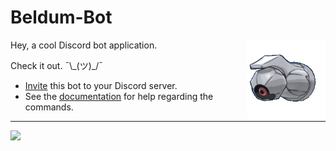 # Beldum-Bot
<img src="https://raw.githubusercontent.com/Tony120914/Beldum-Bot/main/images/avatar-animated-shiny-beldum.gif" width=25% align="right">

Hey, a cool Discord bot application.

Check it out. ¯\\\_(ツ)_/¯

- [Invite](https://discord.com/oauth2/authorize?client_id=454764425090433034) this bot to your Discord server.
- See the [documentation](https://tony120914.github.io/beldum-bot-site/#/docs) for help regarding the commands.

---

<img src="https://top.gg/api/widget/454764425090433034.svg">
